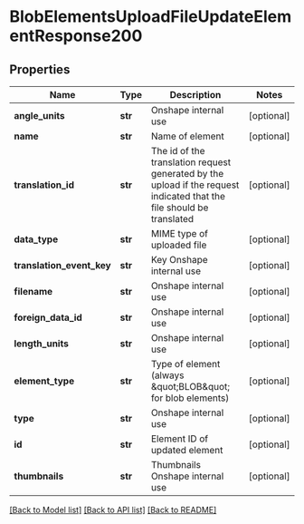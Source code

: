 # BlobElementsUploadFileUpdateElementResponse200

## Properties
Name | Type | Description | Notes
------------ | ------------- | ------------- | -------------
**angle_units** | **str** | Onshape internal use | [optional] 
**name** | **str** | Name of element | [optional] 
**translation_id** | **str** | The id of the translation request generated by the upload if the             request indicated that the file should be translated | [optional] 
**data_type** | **str** | MIME type of uploaded file | [optional] 
**translation_event_key** | **str** | Key Onshape internal use | [optional] 
**filename** | **str** | Onshape internal use | [optional] 
**foreign_data_id** | **str** | Onshape internal use | [optional] 
**length_units** | **str** | Onshape internal use | [optional] 
**element_type** | **str** | Type of element (always \&quot;BLOB\&quot; for blob elements) | [optional] 
**type** | **str** | Onshape internal use | [optional] 
**id** | **str** | Element ID of updated element | [optional] 
**thumbnails** | **str** | Thumbnails Onshape internal use | [optional] 

[[Back to Model list]](../README.md#documentation-for-models) [[Back to API list]](../README.md#documentation-for-api-endpoints) [[Back to README]](../README.md)


